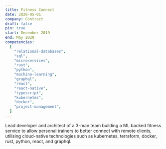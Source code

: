 ```yaml
---
title: Fitness Connect
date: 2020-05-01
company: Contract
draft: false
pin: true
start: December 2019
end: May 2020
competencies:
  [
    "relational-databases",
    "sql",
    "microservices",
    "rust",
    "python",
    "machine-learning",
    "graphql",
    "react",
    "react-native",
    "typescript",
    "kubernetes",
    "docker",
    "project-management",
  ]
---
```


Lead developer and architect of a 3-man team
building a ML backed fitness service to allow
personal trainers to better connect with remote
clients, utilising cloud-native technologies such as
kubernetes, terraform, docker, rust, python,
react, and graphql.
